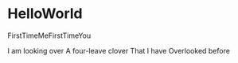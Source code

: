 # HelloWorld
FirstTimeMeFirstTimeYou

I am looking over
A four-leave clover
That I have
Overlooked before
